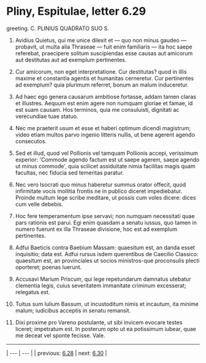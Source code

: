 # Pliny, Espitulae, letter 6.29

greeting. C. PLINIUS QUADRATO SUO S.



1. Avidius Quietus, qui me unice dilexit et — quo non minus gaudeo — probavit, ut multa alia Thraseae — fuit enim familiaris — ita hoc saepe referebat, praecipere solitum suscipiendas esse causas aut amicorum aut destitutas aut ad exemplum pertinentes.



2. Cur amicorum, non eget interpretatione. Cur destitutas? quod in illis maxime et constantia agentis et humanitas cerneretur. Cur pertinentes ad exemplum? quia plurimum referret, bonum an malum induceretur.



3. Ad haec ego genera causarum ambitiose fortasse, addam tamen claras et illustres. Aequum est enim agere non numquam gloriae et famae, id est suam causam. Hos terminos, quia me consuluisti, dignitati ac verecundiae tuae statuo.



4. Nec me praeterit usum et esse et haberi optimum dicendi magistrum; video etiam multos parvo ingenio litteris nullis, ut bene agerent agendo consecutos.



5. Sed et illud, quod vel Pollionis vel tamquam Pollionis accepi, verissimum experior: 'Commode agendo factum est ut saepe agerem, saepe agendo ut minus commode', quia scilicet assiduitate nimia facilitas magis quam facultas, nec fiducia sed temeritas paratur.



6. Nec vero Isocrati quo minus haberetur summus orator offecit, quod infirmitate vocis mollitia frontis ne in publico diceret impediebatur. Proinde multum lege scribe meditare, ut possis cum voles dicere: dices cum velle debebis.



7. Hoc fere temperamentum ipse servavi; non numquam necessitati quae pars rationis est parui. Egi enim quasdam a senatu iussus, quo tamen in numero fuerunt ex illa Thraseae divisione, hoc est ad exemplum pertinentes.



8. Adfui Baeticis contra Baebium Massam: quaesitum est, an danda esset inquisitio; data est. Adfui rursus isdem querentibus de Caecilio Classico: quaesitum est, an provinciales ut socios ministros-que proconsulis plecti oporteret; poenas luerunt.



9. Accusavi Marium Priscum, qui lege repetundarum damnatus utebatur clementia legis, cuius severitatem immanitate criminum excesserat; relegatus est.



10. Tuitus sum Iulium Bassum, ut incustoditum nimis et incautum, ita minime malum; iudicibus acceptis in senatu remansit.



11. Dixi proxime pro Vareno postulante, ut sibi invicem evocare testes liceret; impetratum est. In posterum opto ut ea potissimum iubear, quae me deceat vel sponte fecisse. Vale.



---

| --- | --- |
| previous: [6.28](../6.28/) | next: [6.30](../6.30/) |